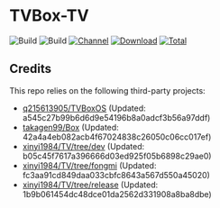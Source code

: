 # TVBox-TV

![Build](https://shields.io/github/actions/workflow/status/xinyi1984/TVBox-TV/TV.yml?branch=master&logo=github&label=Build)
![Build](https://shields.io/github/actions/workflow/status/xinyi1984/TVBox-TV/TVBox.yml?branch=master&logo=github&label=Build)
[![Channel](https://img.shields.io/badge/Follow-Telegram-blue.svg?logo=telegram)](https://t.me/klbot)
[![Download](https://img.shields.io/github/v/release/xinyi1984/TVBox-TV?color=orange&logoColor=orange&label=Download&logo=DocuSign)](https://github.com/xinyi1984/TVBox-TV/releases/latest) 
[![Total](https://shields.io/github/downloads/xinyi1984/TVBox-TV/total?logo=Bookmeter&label=Counts&logoColor=yellow&color=yellow)](https://github.com/xinyi1984/TVBox-TV/releases)

## Credits
This repo relies on the following third-party projects:
- [q215613905/TVBoxOS](https://github.com/q215613905/TVBoxOS) (Updated: a545c27b99b6d6d9e54196b8a0adcf3b56a97ddf)
- [takagen99/Box](https://github.com/takagen99/Box) (Updated: 42a4a4eb082acb4f67024838c26050c06cc017ef)
- [xinyi1984/TV/tree/dev](https://github.com/xinyi1984/TV/tree/dev) (Updated: b05c45f7617a396666d03ed925f05b6898c29ae0)
- [xinyi1984/TV/tree/fongmi](https://github.com/xinyi1984/TV/tree/fongmi) (Updated: fc3aa91cd849daa033cbfc8643a567d550a45020)
- [xinyi1984/TV/tree/release](https://github.com/xinyi1984/TV/tree/release) (Updated: 1b9b061454dc48dce01da2562d331908a8ba8dbe)
